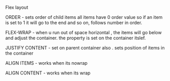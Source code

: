 Flex layout 

ORDER - sets order of child items 
all items have 0 order value so if an item is set to 1 it will go to the end and so on, follows number in order.

FLEX-WRAP - when u run out of space horizontal , the items will go below and adjust the container. the property is set on the container itslef. 

JUSTIFY CONTENT - set on parent container also . sets position of items in the container


ALIGN ITEMS - works when its nowrap

ALIGN CONTENT - works when its wrap 